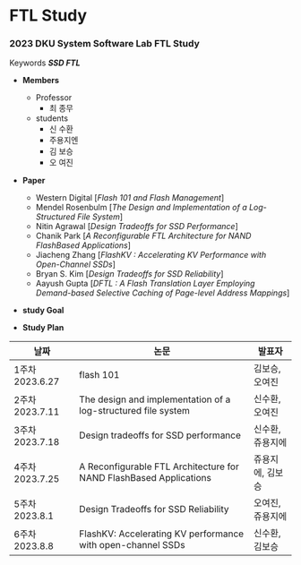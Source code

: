 # FTL Study

### 2023 DKU System Software Lab FTL Study

Keywords **_SSD FTL_** 

* **Members**
    - Professor 
        + 최 종무
    - students
        + 신 수환
        + 주용지엔
        + 김 보승
        + 오 여진

*  **Paper**
    - Western Digital  [_Flash 101 and Flash Management_]
    - Mendel Rosenbulm [_The Design and Implementation of a Log-Structured File System_]
    - Nitin Agrawal [_Design Tradeoffs for SSD Performance_]
    - Chanik Park [_A Reconfigurable FTL Architecture for NAND FlashBased Applications_]
    - Jiacheng Zhang [_FlashKV : Accelerating KV Performance with Open-Channel SSDs_]
    - Bryan S. Kim [_Design Tradeoffs for SSD Reliability_]
    - Aayush Gupta [_DFTL : A Flash Translation Layer Employing Demand-based Selective Caching of Page-level Address Mappings_]

* **study Goal**

* **Study Plan**

|날짜|논문|발표자|
|---|---|---|
|1주차 2023.6.27|flash 101|김보승, 오여진|
|2주차 2023.7.11|The design and implementation of a log-structured file system|신수환, 오여진|
|3주차 2023.7.18|Design tradeoffs for SSD performance|신수환, 쥬용지에|
|4주차 2023.7.25|A Reconfigurable FTL Architecture for NAND FlashBased Applications|쥬용지에, 김보승|
|5주차 2023.8.1|Design Tradeoffs for SSD Reliability|오여진, 쥬용지에|
|6주차 2023.8.8|FlashKV: Accelerating KV performance with open-channel SSDs|신수환, 김보승|
